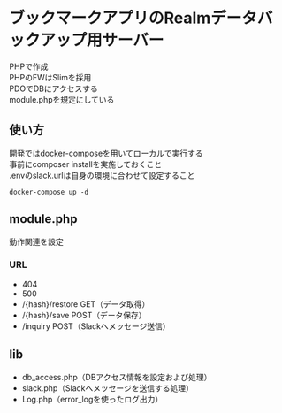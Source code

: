 # ブックマークアプリのRealmデータバックアップ用サーバー

PHPで作成  
PHPのFWはSlimを採用  
PDOでDBにアクセスする  
module.phpを規定にしている

## 使い方

開発ではdocker-composeを用いてローカルで実行する  
事前にcomposer installを実施しておくこと  
.envのslack.urlは自身の環境に合わせて設定すること

```
docker-compose up -d
```

## module.php
動作関連を設定

### URL
* 404
* 500
* /{hash}/restore GET（データ取得）
* /{hash}/save POST（データ保存）
* /inquiry POST（Slackへメッセージ送信）

## lib
* db_access.php（DBアクセス情報を設定および処理）
* slack.php（Slackへメッセージを送信する処理）
* Log.php（error_logを使ったログ出力）